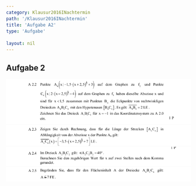 ```yaml
---
category: Klausur2016INachtermin
path: '/Klausur2016INachtermin'
title: 'Aufgabe A2'
type: 'Aufgabe'

layout: nil
---
```


## Aufgabe 2
<p> <a href="https://www.isb.bayern.de/download/18521/2016_mi_nt.pdf> Komplette Angabe </a> </p>
<img src="./Aufgabenstellungen/2016_mi_nt/2016_mi_nt_a2_1.png">
<img src="./Aufgabenstellungen/2016_mi_nt/2016_mi_nt_a2_2.png">
<img src="./Aufgabenstellungen/2016_mi_nt/2016_mi_nt_a2_3.png">
<img src="./Aufgabenstellungen/2016_mi_nt/2016_mi_nt_a2_4.png">
<img src="./Aufgabenstellungen/2016_mi_nt/2016_mi_nt_a2_5.png">
